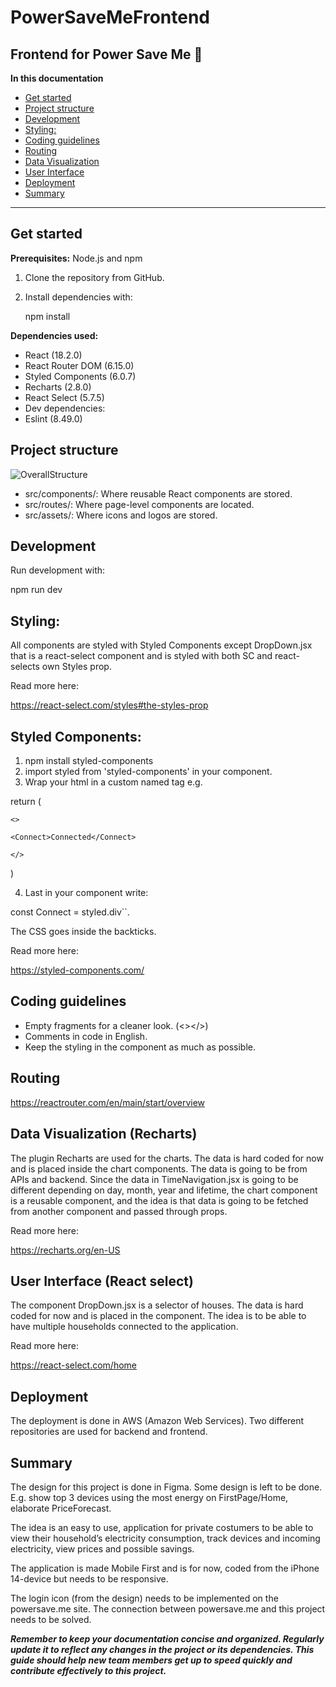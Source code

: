 # PowerSaveMeFrontend
## Frontend for Power Save Me :leaves:

**In this documentation**

* [Get started](README.md#get-started)
* [Project structure](README.md#project-structure)
* [Development](README.md#development)
* [Styling:](README.md#styling)
* [Coding guidelines](README.md#coding-guidelines)
* [Routing](README.md#routing)
* [Data Visualization](README.md#data-visualization)
* [User Interface](README.md#user-interface)
* [Deployment](README.md#deployment)
* [Summary](README.md#summary)

*****


## Get started
**Prerequisites:** 
Node.js and npm
1. Clone the repository from GitHub.
1. Install dependencies with:

   npm install
   


**Dependencies used:**
- React (18.2.0)
- React Router DOM (6.15.0)
- Styled Components (6.0.7)
- Recharts (2.8.0)
- React Select (5.7.5)
- Dev dependencies:
- Eslint (8.49.0)

## Project structure
![OverallStructure](https://github.com/EricaBackman/PowerSaveMeFrontend/assets/112472987/4ccdb0a5-a318-4de9-9b9b-b65fe09746d5)
*	src/components/: Where reusable React components are stored.
*	src/routes/: Where page-level components are located.
*	src/assets/: Where icons and logos are stored.

## Development
Run development with:

npm run dev

## Styling:
All components are styled with Styled Components except DropDown.jsx that is a react-select component and is styled with both SC and react-selects own Styles prop. 

Read more here:

https://react-select.com/styles#the-styles-prop

## Styled Components:
1. 	npm install styled-components
2. 	import styled from 'styled-components' in your component.
3. 	Wrap your html in a custom named tag e.g.

   
  return (
  
    <>
    
    <Connect>Connected</Connect>
    
    </>
    
  )
  

4. 	Last in your component write:
  
   const Connect = styled.div``. 
   
The CSS goes inside the backticks. 

Read more here:

https://styled-components.com/


## Coding guidelines
*	Empty fragments for a cleaner look. (<></>)
*	Comments in code in English.
*	Keep the styling in the component as much as possible.

## Routing
https://reactrouter.com/en/main/start/overview

## Data Visualization (Recharts)
The plugin Recharts are used for the charts. The data is hard coded for now and is placed inside the chart components. The data is going to be from APIs and backend. Since the data in TimeNavigation.jsx is going to be different depending on day, month, year and lifetime, the chart component is a reusable component, and the idea is that data is going to be fetched from another component and passed through props.

Read more here:

https://recharts.org/en-US

## User Interface (React select)
The component DropDown.jsx is a selector of houses. The data is hard coded for now and is placed in the component. The idea is to be able to have multiple households connected to the application.

Read more here:

https://react-select.com/home

## Deployment
The deployment is done in AWS (Amazon Web Services). Two different repositories are used for backend and frontend. 


## Summary
The design for this project is done in Figma. Some design is left to be done. E.g. show top 3 devices using the most energy on FirstPage/Home, elaborate PriceForecast. 

The idea is an easy to use, application for private costumers to be able to view their household’s electricity consumption, track devices and incoming electricity, view prices and possible savings. 

The application is made Mobile First and is for now, coded from the iPhone 14-device but needs to be responsive. 

The login icon (from the design) needs to be implemented on the powersave.me site. The connection between powersave.me and this project needs to be solved.

***Remember to keep your documentation concise and organized. Regularly update it to reflect any changes in the project or its dependencies. This guide should help new team members get up to speed quickly and contribute effectively to this project.***

